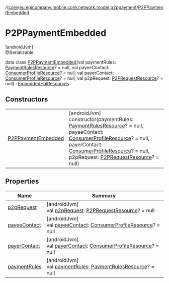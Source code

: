 //[core](../../../index.md)/[eu.epicompany.mobile.core.network.model.p2ppayment](../index.md)/[P2PPaymentEmbedded](index.md)

# P2PPaymentEmbedded

[androidJvm]\
@Serializable

data class [P2PPaymentEmbedded](index.md)(val paymentRules: [PaymentRulesResource](../-payment-rules-resource/index.md)? = null, val payeeContact: [ConsumerProfileResource](../../eu.epicompany.mobile.core.network.model.consumer/-consumer-profile-resource/index.md)? = null, val payerContact: [ConsumerProfileResource](../../eu.epicompany.mobile.core.network.model.consumer/-consumer-profile-resource/index.md)? = null, val p2pRequest: [P2PRequestResource](../-p2-p-request-resource/index.md)? = null) : [EmbeddedHalResources](../../eu.epicompany.mobile.core.network.hypermedia/-embedded-hal-resources/index.md)

## Constructors

| | |
|---|---|
| [P2PPaymentEmbedded](-p2-p-payment-embedded.md) | [androidJvm]<br>constructor(paymentRules: [PaymentRulesResource](../-payment-rules-resource/index.md)? = null, payeeContact: [ConsumerProfileResource](../../eu.epicompany.mobile.core.network.model.consumer/-consumer-profile-resource/index.md)? = null, payerContact: [ConsumerProfileResource](../../eu.epicompany.mobile.core.network.model.consumer/-consumer-profile-resource/index.md)? = null, p2pRequest: [P2PRequestResource](../-p2-p-request-resource/index.md)? = null) |

## Properties

| Name | Summary |
|---|---|
| [p2pRequest](p2p-request.md) | [androidJvm]<br>val [p2pRequest](p2p-request.md): [P2PRequestResource](../-p2-p-request-resource/index.md)? = null |
| [payeeContact](payee-contact.md) | [androidJvm]<br>val [payeeContact](payee-contact.md): [ConsumerProfileResource](../../eu.epicompany.mobile.core.network.model.consumer/-consumer-profile-resource/index.md)? = null |
| [payerContact](payer-contact.md) | [androidJvm]<br>val [payerContact](payer-contact.md): [ConsumerProfileResource](../../eu.epicompany.mobile.core.network.model.consumer/-consumer-profile-resource/index.md)? = null |
| [paymentRules](payment-rules.md) | [androidJvm]<br>val [paymentRules](payment-rules.md): [PaymentRulesResource](../-payment-rules-resource/index.md)? = null |
